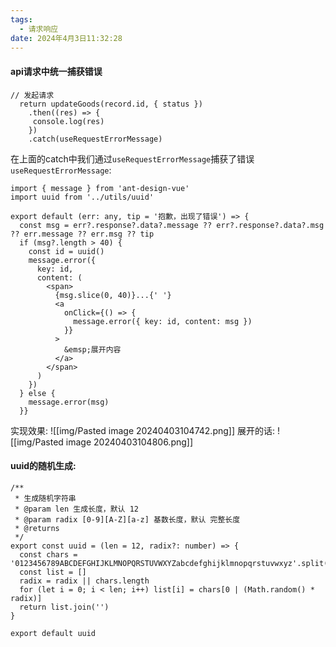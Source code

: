```yaml
---
tags:
  - 请求响应
date: 2024年4月3日11:32:28
---
```


#### api请求中统一捕获错误
```tsx
// 发起请求
  return updateGoods(record.id, { status })  
    .then((res) => {  
     console.log(res)
    })  
    .catch(useRequestErrorMessage)  
```
在上面的catch中我们通过`useRequestErrorMessage`捕获了错误
`useRequestErrorMessage`:
```tsx
import { message } from 'ant-design-vue'
import uuid from '../utils/uuid'  
  
export default (err: any, tip = '抱歉，出现了错误') => {  
  const msg = err?.response?.data?.message ?? err?.response?.data?.msg ?? err.message ?? err.msg ?? tip  
  if (msg?.length > 40) {  
    const id = uuid()  
    message.error({  
      key: id,  
      content: (  
        <span>  
          {msg.slice(0, 40)}...{' '}  
          <a  
            onClick={() => {  
              message.error({ key: id, content: msg })  
            }}  
          >  
            &emsp;展开内容  
          </a>  
        </span>  
      )  
    })  
  } else {  
    message.error(msg)  
  }}
```

实现效果:
![[img/Pasted image 20240403104742.png]]
展开的话:
![[img/Pasted image 20240403104806.png]]


#### uuid的随机生成:

```tsx
/**  
 * 生成随机字符串  
 * @param len 生成长度，默认 12  
 * @param radix [0-9][A-Z][a-z] 基数长度，默认 完整长度  
 * @returns  
 */  
export const uuid = (len = 12, radix?: number) => {  
  const chars = '0123456789ABCDEFGHIJKLMNOPQRSTUVWXYZabcdefghijklmnopqrstuvwxyz'.split('')  
  const list = []  
  radix = radix || chars.length  
  for (let i = 0; i < len; i++) list[i] = chars[0 | (Math.random() * radix)]  
  return list.join('')  
}  
  
export default uuid
```
